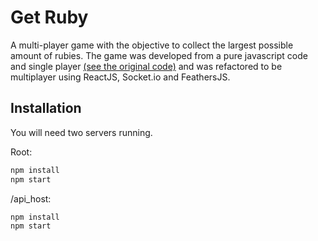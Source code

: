 # Get Ruby

A multi-player game with the objective to collect the largest possible amount of rubies. The game was developed from a pure javascript code and single player [(see the original code)](https://github.com/lostdecade/simple_canvas_game) and was refactored to be multiplayer using ReactJS, Socket.io and FeathersJS.

## Installation

You will need two servers running.

Root:
```bash
npm install
npm start
```

/api_host:
```bash
npm install
npm start
```
